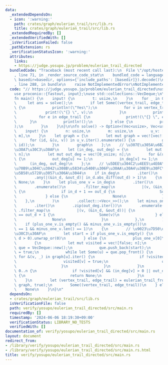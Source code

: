 ```yaml
---
data:
  _extendedDependsOn:
  - icon: ':warning:'
    path: crates/graph/eulerian_trail/src/lib.rs
    title: crates/graph/eulerian_trail/src/lib.rs
  _extendedRequiredBy: []
  _extendedVerifiedWith: []
  _isVerificationFailed: false
  _pathExtension: rs
  _verificationStatusIcon: ':warning:'
  attributes:
    links:
    - https://judge.yosupo.jp/problem/eulerian_trail_directed
  bundledCode: "Traceback (most recent call last):\n  File \"/opt/hostedtoolcache/Python/3.10.14/x64/lib/python3.10/site-packages/onlinejudge_verify/documentation/build.py\"\
    , line 71, in _render_source_code_stat\n    bundled_code = language.bundle(stat.path,\
    \ basedir=basedir, options={'include_paths': [basedir]}).decode()\n  File \"/opt/hostedtoolcache/Python/3.10.14/x64/lib/python3.10/site-packages/onlinejudge_verify/languages/rust.py\"\
    , line 288, in bundle\n    raise NotImplementedError\nNotImplementedError\n"
  code: "// https://judge.yosupo.jp/problem/eulerian_trail_directed\nuse eulerian_trail::eulerian_trail_from_edge_list;\n\
    use proconio::{fastout, input};\nuse std::collections::VecDeque;\n\n#[fastout]\n\
    fn main() {\n    input! {\n        t: usize,\n    }\n    for _ in 0..t {\n   \
    \     let ans = solve();\n        if let Some((vertex_trail, edge_trail)) = ans\
    \ {\n            println!(\"Yes\");\n            for v in vertex_trail {\n   \
    \             print!(\"{} \", v);\n            }\n            println!();\n  \
    \          for e in edge_trail {\n                print!(\"{} \", e);\n      \
    \      }\n            println!();\n        } else {\n            println!(\"No\"\
    );\n        }\n    }\n}\n\nfn solve() -> Option<(Vec<usize>, Vec<usize>)> {\n\
    \    input! {\n        n: usize,\n        m: usize,\n        u_v: [(usize, usize);\
    \ m],\n    }\n    let graph = {\n        let mut graph = vec![vec![]; n];\n  \
    \      for (id, &(u, v)) in u_v.iter().enumerate() {\n            graph[u].push((v,\
    \ id));\n        }\n        graph\n    };\n    // \u307E\u305A\u6B21\u6570\u30C1\
    \u30A7\u30C3\u30AF\n    let (in_deg, out_deg) = {\n        let mut in_deg = vec![0_usize;\
    \ n];\n        let mut out_deg = vec![0_usize; n];\n        for &(u, v) in u_v.iter()\
    \ {\n            out_deg[u] += 1;\n            in_deg[v] += 1;\n        }\n  \
    \      (in_deg, out_deg)\n    };\n    // \u5DEE\u304C2\u4EE5\u4E0A\u306E\u9802\
    \u70B9\u304C\u3042\u308B\u5834\u5408\u306F\u30AA\u30A4\u30E9\u30FC\u8DEF\u306F\
    \u5B58\u5728\u3057\u306A\u3044\n    if in_deg\n        .iter()\n        .zip(out_deg.iter())\n\
    \        .any(|(&in_d, &out_d)| in_d.abs_diff(out_d) > 1)\n    {\n        return\
    \ None;\n    }\n    let plus_one_v = in_deg\n        .iter()\n        .zip(out_deg.iter())\n\
    \        .enumerate()\n        .filter_map(\n            |(v, (&in_d, &out_d))|\
    \ {\n                if in_d + 1 == out_d {\n                    Some(v)\n   \
    \             } else {\n                    None\n                }\n        \
    \    },\n        )\n        .collect::<Vec<_>>();\n    let minus_one_v = in_deg\n\
    \        .iter()\n        .zip(out_deg.iter())\n        .enumerate()\n       \
    \ .filter_map(\n            |(v, (&in_d, &out_d))| {\n                if in_d\
    \ == out_d + 1 {\n                    Some(v)\n                } else {\n    \
    \                None\n                }\n            },\n        )\n        .collect::<Vec<_>>();\n\
    \    if (plus_one_v.is_empty() && minus_one_v.is_empty())\n        || (plus_one_v.len()\
    \ == 1 && minus_one_v.len() == 1)\n    {\n        // \u9023\u7D50\u6027\u30C1\u30A7\
    \u30C3\u30AF\n        let start = if plus_one_v.is_empty() {\n            out_deg.iter().position(|&d|\
    \ d > 0).unwrap_or(0)\n        } else {\n            plus_one_v[0]\n        };\n\
    \        {\n            let mut visited = vec![false; n];\n            let mut\
    \ que = VecDeque::new();\n            que.push_back(start);\n            visited[start]\
    \ = true;\n            while let Some(u) = que.pop_front() {\n               \
    \ for &(v, _) in graph[u].iter() {\n                    if !visited[v] {\n   \
    \                     visited[v] = true;\n                        que.push_back(v);\n\
    \                    }\n                }\n            }\n            for v in\
    \ 0..n {\n                if !visited[v] && (in_deg[v] > 0 || out_deg[v] > 0)\
    \ {\n                    return None;\n                }\n            }\n    \
    \    }\n        let (vertex_trail, edge_trail) = eulerian_trail_from_edge_list(start,\
    \ graph, true);\n        Some((vertex_trail, edge_trail))\n    } else {\n    \
    \    None\n    }\n}\n"
  dependsOn:
  - crates/graph/eulerian_trail/src/lib.rs
  isVerificationFile: false
  path: verify/yosupo/eulerian_trail_directed/src/main.rs
  requiredBy: []
  timestamp: '2024-06-06 18:19:30+09:00'
  verificationStatus: LIBRARY_NO_TESTS
  verifiedWith: []
documentation_of: verify/yosupo/eulerian_trail_directed/src/main.rs
layout: document
redirect_from:
- /library/verify/yosupo/eulerian_trail_directed/src/main.rs
- /library/verify/yosupo/eulerian_trail_directed/src/main.rs.html
title: verify/yosupo/eulerian_trail_directed/src/main.rs
---
```

